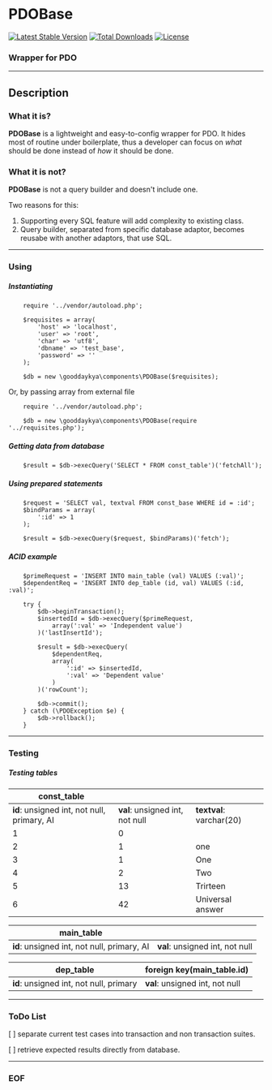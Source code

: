 # PDOBase
[![Latest Stable Version](https://poser.pugx.org/gooddaykya/pdobase/v/stable)](https://packagist.org/packages/gooddaykya/pdobase) [![Total Downloads](https://poser.pugx.org/gooddaykya/pdobase/downloads)](https://packagist.org/packages/gooddaykya/pdobase) [![License](https://poser.pugx.org/gooddaykya/pdobase/license)](https://packagist.org/packages/gooddaykya/pdobase)

### Wrapper for PDO

---
## Description

### What it is?

**PDOBase** is a lightweight and easy-to-config wrapper for PDO. It hides most of routine under 
boilerplate, thus a developer can focus on *what* should be done instead of *how* it should be done.

### What it is not?
**PDOBase** is not a query builder and doesn't include one. 

Two reasons for this:
1. Supporting every SQL feature will add complexity to existing class.
2. Query builder, separated from specific database adaptor, becomes reusabe with another adaptors, that use SQL.
---
### Using
##### Instantiating
```
    require '../vendor/autoload.php';

    $requisites = array(
        'host' => 'localhost',
        'user' => 'root',
        'char' => 'utf8',
        'dbname' => 'test_base',
        'password' => ''
    );

    $db = new \gooddaykya\components\PDOBase($requisites);
```
Or, by passing array from external file
```
    require '../vendor/autoload.php';

    $db = new \gooddaykya\components\PDOBase(require '../requisites.php');
```
##### Getting data from database
```
    $result = $db->execQuery('SELECT * FROM const_table')('fetchAll');
```
##### Using prepared statements
```
    $request = 'SELECT val, textval FROM const_base WHERE id = :id';
    $bindParams = array(
        ':id' => 1
    );
    
    $result = $db->execQuery($request, $bindParams)('fetch');
```
##### ACID example
```
    $primeRequest = 'INSERT INTO main_table (val) VALUES (:val)';
    $dependentReq = 'INSERT INTO dep_table (id, val) VALUES (:id, :val)';

    try {
        $db->beginTransaction();
        $insertedId = $db->execQuery($primeRequest,
            array(':val' => 'Independent value')
        )('lastInsertId');
        
        $result = $db->execQuery(
            $dependentReq,
            array(
                ':id' => $insertedId,
                ':val' => 'Dependent value'
            )
        )('rowCount');
        
        $db->commit();
    } catch (\PDOException $e) {
        $db->rollback();
    }
```
---
### Testing
##### Testing tables

|const_table|||
| --- | --- | --- |
|**id**: unsigned int, not null, primary, AI|**val**: unsigned int, not null|**textval**: varchar(20)|
|1|0| |
|2|1|one|
|3|1|One|
|4|2|Two|
|5|13|Trirteen|
|6|42|Universal answer|


|main_table||
| --- | --- |
|**id**: unsigned int, not null, primary, AI|**val**: unsigned int, not null|

|dep_table|foreign key(main_table.id)|
| --- | --- |
|**id**: unsigned int, not null, primary|**val**: unsigned int, not null|

---
### ToDo List

[ ] separate current test cases into transaction and non transaction suites.

[ ] retrieve expected results directly from database.

---
### EOF
